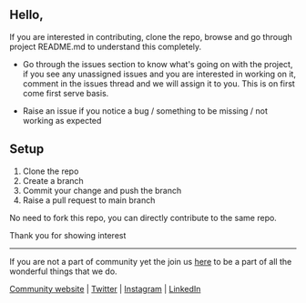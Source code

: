 ## Hello,

If you are interested in contributing, clone the repo, browse and go through project README.md to understand this completely.  

- Go through the issues section to know what's going on with the project, if you see any unassigned issues and you are interested in working on it,
comment in the issues thread and we will assign it to you. This is on first come first serve basis.

- Raise an issue if you notice a bug / something to be missing / not working as expected

## Setup

1. Clone the repo
2. Create a branch 
3. Commit your change and push the branch
4. Raise a pull request to main branch

No need to fork this repo, you can directly contribute to the same repo.

Thank you for showing interest

----
If you are not a part of community yet the join us [here](https://gdg.community.dev/gdg-hubli/) to be a part of all the wonderful things that we do. 



[Community website](https://gdg.community.dev/gdg-hubli) | [Twitter](https://twitter.com/GDGHubli) | [Instagram](https://www.instagram.com/gdghubli) | [LinkedIn](https://www.linkedin.com/company/gdghubli)
